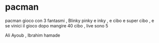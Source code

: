 # pacman

pacman gioco con 3 fantasmi , Blinky pinky e inky , e cibo e super cibo , e se vinici il gioco dopo mangire 40 cibo , live sono 5 

Ali Ayoub , Ibrahim hamade
